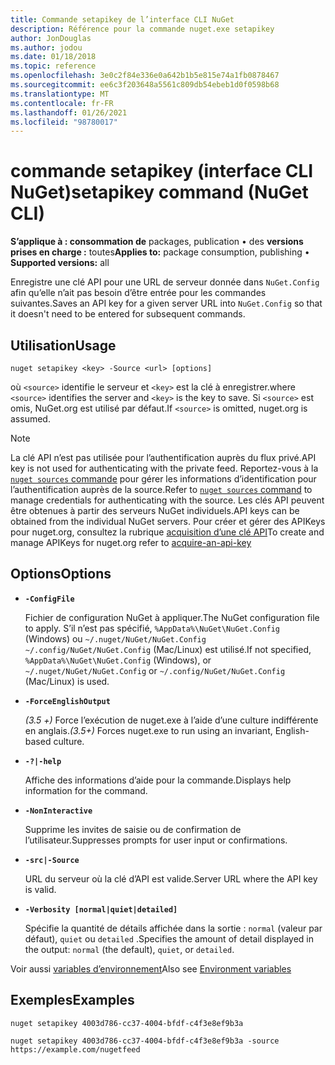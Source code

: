 ```yaml
---
title: Commande setapikey de l’interface CLI NuGet
description: Référence pour la commande nuget.exe setapikey
author: JonDouglas
ms.author: jodou
ms.date: 01/18/2018
ms.topic: reference
ms.openlocfilehash: 3e0c2f84e336e0a642b1b5e815e74a1fb0878467
ms.sourcegitcommit: ee6c3f203648a5561c809db54ebeb1d0f0598b68
ms.translationtype: MT
ms.contentlocale: fr-FR
ms.lasthandoff: 01/26/2021
ms.locfileid: "98780017"
---
```

# <a name="setapikey-command-nuget-cli"></a><span data-ttu-id="53840-103">commande setapikey (interface CLI NuGet)</span><span class="sxs-lookup"><span data-stu-id="53840-103">setapikey command (NuGet CLI)</span></span>

<span data-ttu-id="53840-104">**S’applique à : consommation de** packages, publication &bullet; des **versions prises en charge :** toutes</span><span class="sxs-lookup"><span data-stu-id="53840-104">**Applies to:** package consumption, publishing &bullet; **Supported versions:** all</span></span>

<span data-ttu-id="53840-105">Enregistre une clé API pour une URL de serveur donnée dans `NuGet.Config` afin qu’elle n’ait pas besoin d’être entrée pour les commandes suivantes.</span><span class="sxs-lookup"><span data-stu-id="53840-105">Saves an API key for a given server URL into `NuGet.Config` so that it doesn't need to be entered for subsequent commands.</span></span>

## <a name="usage"></a><span data-ttu-id="53840-106">Utilisation</span><span class="sxs-lookup"><span data-stu-id="53840-106">Usage</span></span>

```cli
nuget setapikey <key> -Source <url> [options]
```

<span data-ttu-id="53840-107">où `<source>` identifie le serveur et `<key>` est la clé à enregistrer.</span><span class="sxs-lookup"><span data-stu-id="53840-107">where `<source>` identifies the server and `<key>` is the key to save.</span></span> <span data-ttu-id="53840-108">Si `<source>` est omis, NuGet.org est utilisé par défaut.</span><span class="sxs-lookup"><span data-stu-id="53840-108">If `<source>` is omitted, nuget.org is assumed.</span></span> 

> [!NOTE]
> <span data-ttu-id="53840-109">La clé API n’est pas utilisée pour l’authentification auprès du flux privé.</span><span class="sxs-lookup"><span data-stu-id="53840-109">API key is not used for authenticating with the private feed.</span></span> <span data-ttu-id="53840-110">Reportez-vous à la [ `nuget sources` commande](../cli-reference/cli-ref-sources.md) pour gérer les informations d’identification pour l’authentification auprès de la source.</span><span class="sxs-lookup"><span data-stu-id="53840-110">Refer to [`nuget sources` command](../cli-reference/cli-ref-sources.md) to manage credentials for authenticating with the source.</span></span>
> <span data-ttu-id="53840-111">Les clés API peuvent être obtenues à partir des serveurs NuGet individuels.</span><span class="sxs-lookup"><span data-stu-id="53840-111">API keys can be obtained from the individual NuGet servers.</span></span> <span data-ttu-id="53840-112">Pour créer et gérer des APIKeys pour nuget.org, consultez la rubrique [acquisition d’une clé API](../../nuget-org/scoped-api-keys.md#acquire-an-api-key)</span><span class="sxs-lookup"><span data-stu-id="53840-112">To create and manage APIKeys for nuget.org refer to [acquire-an-api-key](../../nuget-org/scoped-api-keys.md#acquire-an-api-key)</span></span>

## <a name="options"></a><span data-ttu-id="53840-113">Options</span><span class="sxs-lookup"><span data-stu-id="53840-113">Options</span></span>

- **`-ConfigFile`**

  <span data-ttu-id="53840-114">Fichier de configuration NuGet à appliquer.</span><span class="sxs-lookup"><span data-stu-id="53840-114">The NuGet configuration file to apply.</span></span> <span data-ttu-id="53840-115">S’il n’est pas spécifié, `%AppData%\NuGet\NuGet.Config` (Windows) ou `~/.nuget/NuGet/NuGet.Config` `~/.config/NuGet/NuGet.Config` (Mac/Linux) est utilisé.</span><span class="sxs-lookup"><span data-stu-id="53840-115">If not specified, `%AppData%\NuGet\NuGet.Config` (Windows), or `~/.nuget/NuGet/NuGet.Config` or `~/.config/NuGet/NuGet.Config` (Mac/Linux) is used.</span></span>

- **`-ForceEnglishOutput`**

  <span data-ttu-id="53840-116">*(3.5 +)* Force l’exécution de nuget.exe à l’aide d’une culture indifférente en anglais.</span><span class="sxs-lookup"><span data-stu-id="53840-116">*(3.5+)* Forces nuget.exe to run using an invariant, English-based culture.</span></span>

- **`-?|-help`**

  <span data-ttu-id="53840-117">Affiche des informations d’aide pour la commande.</span><span class="sxs-lookup"><span data-stu-id="53840-117">Displays help information for the command.</span></span>

- **`-NonInteractive`**

  <span data-ttu-id="53840-118">Supprime les invites de saisie ou de confirmation de l’utilisateur.</span><span class="sxs-lookup"><span data-stu-id="53840-118">Suppresses prompts for user input or confirmations.</span></span>

- **`-src|-Source`**

  <span data-ttu-id="53840-119">URL du serveur où la clé d’API est valide.</span><span class="sxs-lookup"><span data-stu-id="53840-119">Server URL where the API key is valid.</span></span>

- **`-Verbosity [normal|quiet|detailed]`**

  <span data-ttu-id="53840-120">Spécifie la quantité de détails affichée dans la sortie : `normal` (valeur par défaut), `quiet` ou `detailed` .</span><span class="sxs-lookup"><span data-stu-id="53840-120">Specifies the amount of detail displayed in the output: `normal` (the default), `quiet`, or `detailed`.</span></span>

<span data-ttu-id="53840-121">Voir aussi [variables d’environnement](cli-ref-environment-variables.md)</span><span class="sxs-lookup"><span data-stu-id="53840-121">Also see [Environment variables](cli-ref-environment-variables.md)</span></span>

## <a name="examples"></a><span data-ttu-id="53840-122">Exemples</span><span class="sxs-lookup"><span data-stu-id="53840-122">Examples</span></span>

```cli
nuget setapikey 4003d786-cc37-4004-bfdf-c4f3e8ef9b3a

nuget setapikey 4003d786-cc37-4004-bfdf-c4f3e8ef9b3a -source https://example.com/nugetfeed
```
